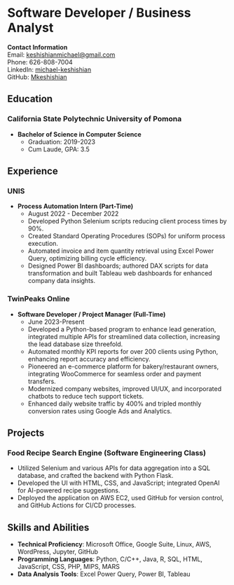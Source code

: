 # Software Developer / Business Analyst 

**Contact Information**  
Email: [keshishianmichael@gmail.com](mailto:keshishianmichael@gmail.com)  
Phone: 626-808-7004  
LinkedIn: [michael-keshishian](https://www.linkedin.com/in/michael-keshishian/)  
GitHub: [Mkeshishian](https://github.com/Mkeshishian)

## Education
### California State Polytechnic University of Pomona
- **Bachelor of Science in Computer Science**  
  - Graduation: 2019-2023  
  - Cum Laude, GPA: 3.5

## Experience
### UNIS
- **Process Automation Intern (Part-Time)**  
  - August 2022 - December 2022  
  - Developed Python Selenium scripts reducing client process times by 90%.
  - Created Standard Operating Procedures (SOPs) for uniform process execution.
  - Automated invoice and item quantity retrieval using Excel Power Query, optimizing billing cycle efficiency.
  - Designed Power BI dashboards; authored DAX scripts for data transformation and built Tableau web dashboards for enhanced company data insights.

### TwinPeaks Online
- **Software Developer / Project Manager (Full-Time)**  
  - June 2023-Present  
  - Developed a Python-based program to enhance lead generation, integrated multiple APIs for streamlined data collection, increasing the lead database size threefold.
  - Automated monthly KPI reports for over 200 clients using Python, enhancing report accuracy and efficiency.
  - Pioneered an e-commerce platform for bakery/restaurant owners, integrating WooCommerce for seamless order and payment transfers.
  - Modernized company websites, improved UI/UX, and incorporated chatbots to reduce tech support tickets.
  - Enhanced daily website traffic by 400% and tripled monthly conversion rates using Google Ads and Analytics.

## Projects
### Food Recipe Search Engine (Software Engineering Class)
- Utilized Selenium and various APIs for data aggregation into a SQL database, and crafted the backend with Python Flask.
- Developed the UI with HTML, CSS, and JavaScript; integrated OpenAI for AI-powered recipe suggestions.
- Deployed the application on AWS EC2, used GitHub for version control, and GitHub Actions for CI/CD processes.

## Skills and Abilities
- **Technical Proficiency**: Microsoft Office, Google Suite, Linux, AWS, WordPress, Jupyter, GitHub
- **Programming Languages**: Python, C/C++, Java, R, SQL, HTML, JavaScript, CSS, PHP, MIPS, MARS
- **Data Analysis Tools**: Excel Power Query, Power BI, Tableau

